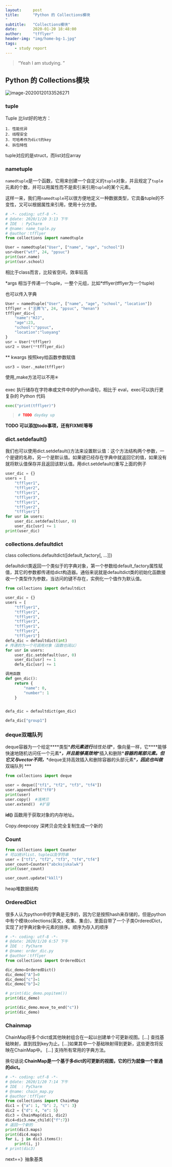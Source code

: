```yaml
---
layout:     post
title:      "Python 的 Collections模块
"
subtitle:   "Collections模块"
date:       2020-01-20 18:48:00
author:     "tfflyer"
header-img: "img/home-bg-1.jpg"
tags:
    - study report
---
```


> “Yeah I am studying. ”
>


## Python 的 Collections模块

![image-20200120133526271](https://tva1.sinaimg.cn/large/006tNbRwly1gb2ywzvez4j31ai0jajye.jpg)

### tuple

Tuple 比list好的地方：

 	1. 性能优异
 	2. 线程安全
 	3. 可哈希作为dict的key
 	4. 拆包特性

tuple对应的是struct，而list对应array

### nametuple

`namedtuple`是一个函数，它用来创建一个自定义的`tuple`对象，并且规定了`tuple`元素的个数，并可以用属性而不是索引来引用`tuple`的某个元素。

这样一来，我们用`namedtuple`可以很方便地定义一种数据类型，它具备tuple的不变性，又可以根据属性来引用，使用十分方便。

```python
# -*- coding: utf-8 -*-
# @date: 2020/1/20 3:13 下午
# IDE  : PyCharm
# @name: name_tuple.py
# @author：tfflyer
from collections import namedtuple

User = namedtuple("User", ["name", "age", "school"])
usr=User("wtf", 24, "ppsuc")
print(usr.name)
print(usr.school)
```

相比于class而言，比较省空间，效率较高

 *args 相当于传递一个tuple，一整个元组，比如\*tfflyer(tfflyer为一个tuple)

也可以传入字典

```python
User = namedtuple("User", ["name", "age", "school", "location"])
tfflyer = ("王腾飞", 24, "ppsuc", "henan")
tfflyer_dic={
    "name":"HJJ",
    "age":23,
    "school":"ppsuc",
    "location":"luoyang"
}
usr = User(*tfflyer)
usr2 = User(**tfflyer_dic)
```

** kwargs 按照key给函数参数赋值

```python
usr3 = User._make(tfflyer)
```

使用_make方法可以不用✳️

exec 执行储存在字符串或文件中的Python语句，相比于 eval，exec可以执行更复杂的 Python 代码

```python
exec("print(tfflyer)")
```

> ```python
> # TODO dayday up
> ```

**TODO 可以添加todo事项，还有FIXME等等**

### dict.setdefault()

我们也可以使用dict.setdefault()方法来设置默认值：这个方法结构两个参数，一个是键的名称，另一个是默认值。如果键已经存在字典中就返回它的值，如果没有就将默认值保存并且返回该默认值。用dict.setdefault()重写上面的例子

```python
user_dic = {}
users = [
    "tfflyer1",
    "tfflyer2",
    "tfflyer1",
    "tfflyer3",
    "tfflyer1",
    "tfflyer2",
    "tfflyer1"]
for usr in users:
    user_dic.setdefault(usr, 0)
    user_dic[usr] += 1
print(user_dic)
```

### collections.defaultdict

class collections.defaultdict([default_factory[, …]])

defaultdict类返回一个类似于的字典对象，第一个参数给default_factory属性赋值，其它的参数都传递给dict构造器。通俗来说就是defaultdict类的初始化函数接收一个类型作为参数，当访问的键不存在，实例化一个值作为默认值。

```python
from collections import defaultdict

user_dic = {}
users = [
    "tfflyer1",
    "tfflyer2",
    "tfflyer1",
    "tfflyer3",
    "tfflyer1",
    "tfflyer2",
    "tfflyer1"]
defa_dic = defaultdict(int)
# 传递的为一个可调用对象（函数也阔以）
for usr in users:
    user_dic.setdefault(usr, 0)
    user_dic[usr] += 1
    defa_dic[usr] += 1
```

```python
调用函数
def gen_dic():
    return {
        "name": 0,
        "number": 1
    }


defa_dic = defaultdict(gen_dic)

defa_dic["group1"]
```

### deque双端队列

   deque容器为一个给定***\*类型\****的元素进行**线性处理**，像向量一样，它***\*能够快速地随机访问任一个元素\****，并且能够高效地***\*插入和删除\****容器的尾部元素。但它又与vector不同，***\*deque支持高效插入和删除容器的头部元素\****，因此也叫做*** 双端队列 ***

```python
from collections import deque

user = deque(["tf1", "tf2", "tf3", "tf4"])
user.appendleft("tf0")
print(user)
user.copy()  #浅拷贝
user.extend()  #扩容
```

**id()** 函数用于获取对象的内存地址。

Copy.deepcopy 深拷贝会完全复制生成一个新的

### Count

```python
from collections import Counter
# 可以统计list、tuple以及字符串
user = ["tf1", "tf2", "tf3", "tf4","tf4"]
user_count=Counter("abcksjskalwk")
print(user_count)

user_count.update("kkll")

```

heap堆数据结构



### OrderedDict

很多人认为python中的字典是无序的，因为它是按照hash来存储的，但是python中有个模块collections(英文，收集、集合)，里面自带了一个子类OrderedDict，实现了对字典对象中元素的排序。顺序为存入的顺序



```python
# -*- coding: utf-8 -*-
# @date: 2020/1/20 6:57 下午
# IDE  : PyCharm
# @name: order_dic.py
# @author：tfflyer
from collections import OrderedDict

dic_demo=OrderedDict()
dic_demo["A"]=0
dic_demo["c"]=1
dic_demo["b"]=2

# print(dic_demo.popitem())
print(dic_demo)

print(dic_demo.move_to_end("c"))
print(dic_demo)

```

### Chainmap

ChainMap将多个dict或其他映射组合在一起以创建单个可更新视图。[…] 查找基础映射，直到找到key为止。[…]如果其中一个基础映射得到更新，这些更改将反映在ChainMap中。 […] 支持所有常用的字典方法。

换句话说:**ChainMap是一个基于多dict的可更新的视图，它的行为就像一个普通的dict。**

```python
# -*- coding: utf-8 -*-
# @date: 2020/1/20 7:14 下午
# IDE  : PyCharm
# @name: chain_map.py
# @author：tfflyer
from collections import ChainMap
dic1 = {"a": 1, "b": 2, "c": 3}
dic2 = {"d": 4, "e": 5}
dic3 = ChainMap(dic1, dic2)
dic4=dic3.new_child({"f":7})
# 返回一个新的
print(dic3.maps)
print(dic4.maps)
for i, j in dic3.items():
    print(i, j)
# print(dic3)

```

next==》抽象基类
